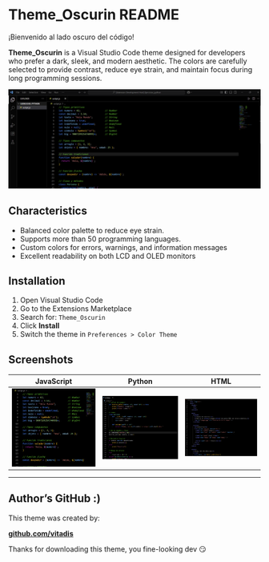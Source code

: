 # Theme_Oscurin README

¡Bienvenido al lado oscuro del código!

**Theme_Oscurin** is a Visual Studio Code theme designed for developers who prefer a dark, sleek, and modern aesthetic. The colors are carefully selected to provide contrast, reduce eye strain, and maintain focus during long programming sessions.

![Theme_Oscurin Preview](images/preview.png)

## Characteristics

- Balanced color palette to reduce eye strain.
- Supports more than 50 programming languages.
- Custom colors for errors, warnings, and information messages
- Excellent readability on both LCD and OLED monitors

## Installation

1. Open Visual Studio Code  
2. Go to the Extensions Marketplace  
3. Search for: `Theme_Oscurin`  
4. Click **Install**  
5. Switch the theme in `Preferences > Color Theme`

## Screenshots

| JavaScript | Python | HTML |
|------------|--------|------|
| ![js](images/js.png) | ![py](images/python.png) | ![html](images/html.png) |

---

## Author’s GitHub :)

This theme was created by:

**[github.com/vitadis](https://github.com/vitadis)**

Thanks for downloading this theme, you fine-looking dev 😏